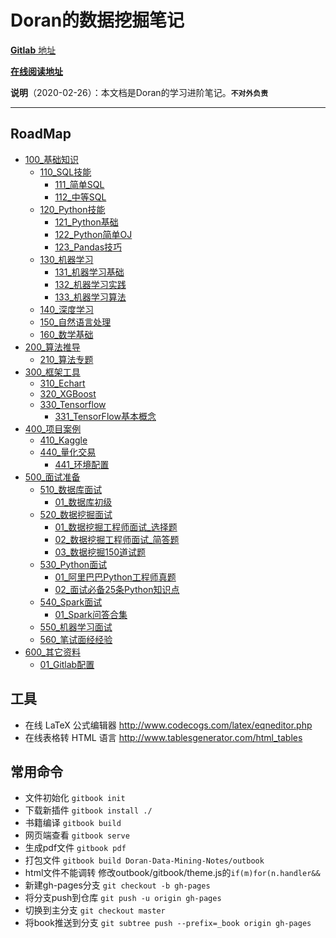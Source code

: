 Doran的数据挖掘笔记
===
[**Gitlab** 地址](https://github.com/DeryLiu/Doran-Data-Mining-Notes)

[**在线阅读地址**](https://deryliu.github.io/Doran-Data-Mining-Notes/)

**说明**（2020-02-26）：本文档是Doran的学习进阶笔记。**`不对外负责`**

---

## RoadMap
* [100_基础知识](100_基础知识/README.md)
   * [110_SQL技能](100_基础知识/110_SQL技能/README.md)
     - [111_简单SQL](100_基础知识/111_简单SQL/README.md)
     - [112_中等SQL](100_基础知识/112_中等SQL/README.md)
   * [120_Python技能](100_基础知识/120_Python技能/README.md)
     - [121_Python基础](100_基础知识/121_Python基础/README.md)
     - [122_Python简单OJ](100_基础知识/122_Python简单OJ/README.md)
     - [123_Pandas技巧](100_基础知识/123_Pandas技巧/README.md)
   * [130_机器学习](100_基础知识/130_机器学习/README.md)
     - [131_机器学习基础](100_基础知识/130_机器学习/131_机器学习基础.md)
     - [132_机器学习实践](100_基础知识/130_机器学习/132_机器学习实践.md)
     - [133_机器学习算法](100_基础知识/130_机器学习/133_机器学习算法.md)
   * [140_深度学习](100_基础知识/140_深度学习/README.md)
   * [150_自然语言处理](100_基础知识/150_自然语言处理/README.md)
   * [160_数学基础](100_基础知识/160_数学基础/README.md)
* [200_算法推导](200_算法推导/README.md)
   * [210_算法专题](200_算法推导/210_算法专题/README.md)
* [300_框架工具](300_框架工具/README.md)
   * [310_Echart](300_框架工具/310_Echart/README.md)
   * [320_XGBoost](300_框架工具/320_XGBoost/README.md)
   * [330_Tensorflow](300_框架工具/330_Tensorflow/README.md)
     - [331_TensorFlow基本概念](300_框架工具/330_Tensorflow/331_TensorFlow基本概念.md)
* [400_项目案例](400_项目案例/README.md)
   * [410_Kaggle](400_项目案例/410_Kaggle/README.md)
   * [440_量化交易](400_项目案例/440_量化交易/README.md)
     - [441_环境配置](400_项目案例/440_量化交易/441_环境配置.md)
* [500_面试准备](500_面试准备/README.md)
   * [510_数据库面试](500_面试准备/510_数据库面试/README.md)
     - [01_数据库初级](500_面试准备/510_数据库面试/01_数据库初级.md)
   * [520_数据挖掘面试](500_面试准备/520_数据挖掘面试/README.md)
     - [01_数据挖掘工程师面试_选择题](500_面试准备/520_数据挖掘面试/01_数据挖掘工程师面试_选择题.md)
     - [02_数据挖掘工程师面试_简答题](500_面试准备/520_数据挖掘面试/02_数据挖掘工程师面试_简答题.md)
     - [03_数据挖掘150道试题](500_面试准备/520_数据挖掘面试/03_数据挖掘150道试题.md)
   * [530_Python面试](500_面试准备/530_Python面试/README.md)
     - [01_阿里巴巴Python工程师真题](500_面试准备/530_Python面试/01_阿里巴巴Python工程师真题.md)
     - [02_面试必备25条Python知识点](500_面试准备/530_Python面试/02_面试必备25条Python知识点.md)
   * [540_Spark面试](500_面试准备/540_Spark面试/README.md)
     - [01_Spark问答合集](500_面试准备/540_Spark面试/01_Spark问答合集.md)
   * [550_机器学习面试](500_面试准备/550_机器学习面试/README.md)
   * [560_笔试面经经验](500_面试准备/560_笔试面经经验/README.md)
* [600_其它资料](600_其它资料/README.md)
   * [01_Gitlab配置](600_其它资料/01_Gitlab配置.md)

工具
---
- 在线 LaTeX 公式编辑器 http://www.codecogs.com/latex/eqneditor.php
- 在线表格转 HTML 语言 http://www.tablesgenerator.com/html_tables

常用命令
---
- 文件初始化 `gitbook init`
- 下载新插件 `gitbook install ./`
- 书籍编译 `gitbook build`
- 网页端查看 `gitbook serve`
- 生成pdf文件 `gitbook pdf`
- 打包文件 `gitbook build Doran-Data-Mining-Notes/outbook`
- html文件不能调转 修改outbook/gitbook/theme.js的`if(m)for(n.handler&&`
- 新建gh-pages分支 `git checkout -b gh-pages`
- 将分支push到仓库 `git push -u origin gh-pages`
- 切换到主分支 `git checkout master`
- 将book推送到分支 `git subtree push --prefix=_book origin gh-pages`
